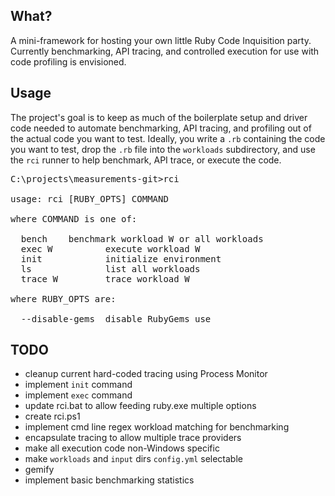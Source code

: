 ## What?

A mini-framework for hosting your own little Ruby Code Inquisition party.
Currently benchmarking, API tracing, and controlled execution for use with
code profiling is envisioned.

## Usage

The project's goal is to keep as much of the boilerplate setup and driver code
needed to automate benchmarking, API tracing, and profiling out of the actual
code you want to test. Ideally, you write a `.rb` containing the code you want
to test, drop the `.rb` file into the `workloads` subdirectory, and use the
`rci` runner to help benchmark, API trace, or execute the code.

<pre>
C:\projects\measurements-git>rci

usage: rci [RUBY_OPTS] COMMAND

where COMMAND is one of:

  bench <W|all>   benchmark workload W or all workloads
  exec W          execute workload W
  init            initialize environment
  ls              list all workloads
  trace W         trace workload W

where RUBY_OPTS are:

  --disable-gems  disable RubyGems use
</pre>

## TODO

* cleanup current hard-coded tracing using Process Monitor
* implement `init` command
* implement `exec` command
* update rci.bat to allow feeding ruby.exe multiple options
* create rci.ps1
* implement cmd line regex workload matching for benchmarking
* encapsulate tracing to allow multiple trace providers
* make all execution code non-Windows specific
* make `workloads` and `input` dirs `config.yml` selectable
* gemify
* implement basic benchmarking statistics
